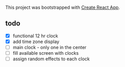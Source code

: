 This project was bootstrapped with [Create React App](https://github.com/facebook/create-react-app).

## todo
- [x] functional 12 hr clock
- [x] add time zone display
- [ ] main clock - only one in the center
- [ ] fill available screen with clocks
- [ ] assign random effects to each clock 